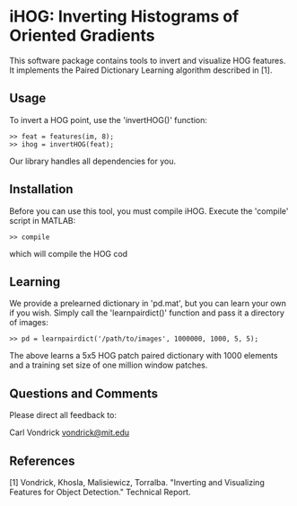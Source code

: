 iHOG: Inverting Histograms of Oriented Gradients
================================================

This software package contains tools to invert and visualize HOG features.
It implements the Paired Dictionary Learning algorithm described in [1].

Usage
-----

To invert a HOG point, use the 'invertHOG()' function:

    >> feat = features(im, 8);
    >> ihog = invertHOG(feat);

Our library handles all dependencies for you.

Installation
------------

Before you can use this tool, you must compile iHOG. Execute the 'compile'
script in MATLAB:

    >> compile

which will compile the HOG cod

Learning
--------

We provide a prelearned dictionary in 'pd.mat', but you can learn your own if
you wish. Simply call the 'learnpairdict()' function and pass it a directory of
images:

    >> pd = learnpairdict('/path/to/images', 1000000, 1000, 5, 5);

The above learns a 5x5 HOG patch paired dictionary with 1000 elements and a training
set size of one million window patches.

Questions and Comments
----------------------

Please direct all feedback to:

Carl Vondrick
vondrick@mit.edu

References
----------

[1] Vondrick, Khosla, Malisiewicz, Torralba. "Inverting and Visualizing
Features for Object Detection." Technical Report.

